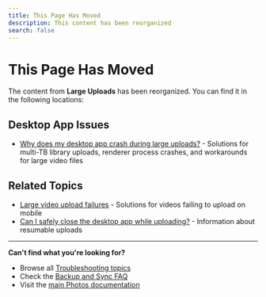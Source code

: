```yaml
---
title: This Page Has Moved
description: This content has been reorganized
search: false
---
```


# This Page Has Moved

The content from **Large Uploads** has been reorganized. You can find it in the following locations:

## Desktop App Issues

- [Why does my desktop app crash during large uploads?](/photos/faq/troubleshooting#large-uploads) - Solutions for multi-TB library uploads, renderer process crashes, and workarounds for large video files

## Related Topics

- [Large video upload failures](/photos/faq/troubleshooting#video-upload-failures) - Solutions for videos failing to upload on mobile
- [Can I safely close the desktop app while uploading?](/photos/faq/troubleshooting#photos-not-uploading) - Information about resumable uploads

---

**Can't find what you're looking for?**

- Browse all [Troubleshooting topics](/photos/faq/troubleshooting)
- Check the [Backup and Sync FAQ](/photos/faq/backup-and-sync)
- Visit the [main Photos documentation](/photos/)
